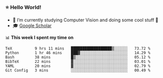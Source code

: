 ### ⭐️ Hello World!

<!--
**hologerry/hologerry** is a ✨ _special_ ✨ repository because its `README.md` (this file) appears on your GitHub profile.

Here are some ideas to get you started:

- 🔭 I’m currently working and studying on Computer Vision
- 🌱 I’m currently learning at Peking University
- 💬 Ask me about 
- 📫 How to reach me: E-mail
- 😄 Pronouns: he/his
- ⚡ Fun fact: Music is the Power
-->


- 🔭 I’m currently studying Computer Vision and doing some cool stuff 🤖
- 🎓 [Google Scholar](https://scholar.google.com/citations?user=3ykqW9wAAAAJ&hl=en)


📊 **This week I spent my time on**

<!--START_SECTION:waka-->

```text
TeX          9 hrs 11 mins   ██████████████████▒░░░░░░   73.72 %
Python       1 hr 46 mins    ███▓░░░░░░░░░░░░░░░░░░░░░   14.29 %
Bash         38 mins         █▒░░░░░░░░░░░░░░░░░░░░░░░   05.12 %
BibTeX       22 mins         ▓░░░░░░░░░░░░░░░░░░░░░░░░   03.01 %
YAML         20 mins         ▓░░░░░░░░░░░░░░░░░░░░░░░░   02.79 %
Git Config   3 mins          ░░░░░░░░░░░░░░░░░░░░░░░░░   00.49 %
```

<!--END_SECTION:waka-->
